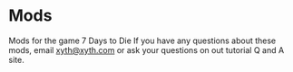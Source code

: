 # Mods
Mods for the game 7 Days to Die
If you have any questions about these mods, email xyth@xyth.com or ask your questions on out tutorial Q and A site.
